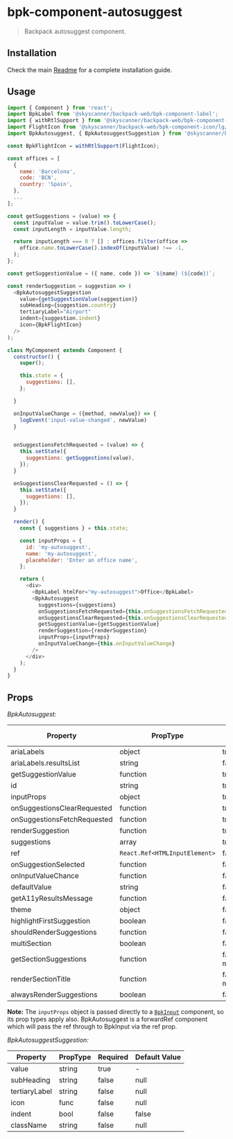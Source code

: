 # bpk-component-autosuggest

> Backpack autosuggest component.

## Installation

Check the main [Readme](https://github.com/skyscanner/backpack#usage) for a complete installation guide.

## Usage

```js
import { Component } from 'react';
import BpkLabel from '@skyscanner/backpack-web/bpk-component-label';
import { withRtlSupport } from '@skyscanner/backpack-web/bpk-component-icon';
import FlightIcon from '@skyscanner/backpack-web/bpk-component-icon/lg/flight';
import BpkAutosuggest, { BpkAutosuggestSuggestion } from '@skyscanner/backpack-web/bpk-component-autosuggest';

const BpkFlightIcon = withRtlSupport(FlightIcon);

const offices = [
  {
    name: 'Barcelona',
    code: 'BCN',
    country: 'Spain',
  },
  ...
];

const getSuggestions = (value) => {
  const inputValue = value.trim().toLowerCase();
  const inputLength = inputValue.length;

  return inputLength === 0 ? [] : offices.filter(office =>
    office.name.toLowerCase().indexOf(inputValue) !== -1,
  );
};

const getSuggestionValue = ({ name, code }) => `${name} (${code})`;

const renderSuggestion = suggestion => (
  <BpkAutosuggestSuggestion
    value={getSuggestionValue(suggestion)}
    subHeading={suggestion.country}
    tertiaryLabel="Airport"
    indent={suggestion.indent}
    icon={BpkFlightIcon}
  />
);

class MyComponent extends Component {
  constructor() {
    super();

    this.state = {
      suggestions: [],
    };

  }

  onInputValueChange = ({method, newValue}) => {
    logEvent('input-value-changed', newValue)
  }


  onSuggestionsFetchRequested = (value) => {
    this.setState({
      suggestions: getSuggestions(value),
    });
  }

  onSuggestionsClearRequested = () => {
    this.setState({
      suggestions: [],
    });
  }

  render() {
    const { suggestions } = this.state;

    const inputProps = {
      id: 'my-autosuggest',
      name: 'my-autosuggest',
      placeholder: 'Enter an office name',
    };

    return (
      <div>
        <BpkLabel htmlFor="my-autosuggest">Office</BpkLabel>
        <BpkAutosuggest
          suggestions={suggestions}
          onSuggestionsFetchRequested={this.onSuggestionsFetchRequested}
          onSuggestionsClearRequested={this.onSuggestionsClearRequested}
          getSuggestionValue={getSuggestionValue}
          renderSuggestion={renderSuggestion}
          inputProps={inputProps}
          onInputValueChange={this.onInputValueChange}
        />
      </div>
    );
  }
}
```

## Props

*BpkAutosuggest:*


| Property                     | PropType                                           | Required | Default Value |
| ---------------------------- | -------------------------------------------------- | -------- | ------------- |
| ariaLabels                   | object                                             | true     | -             |
| ariaLabels.resultsList       | string                                             | false    | undefined             |
| getSuggestionValue           | function                                           | true     | -             |
| id                           | string                                             | true     | -             |
| inputProps                   | object                                             | true     | -             |
| onSuggestionsClearRequested  | function                                           | true     | -             |
| onSuggestionsFetchRequested  | function                                           | true     | -             |
| renderSuggestion             | function                                           | true     | -             |
| suggestions                  | array                                              | true     | -             |
| ref                  | `React.Ref<HTMLInputElement>`                                              | false     | null             |
| onSuggestionSelected         | function                                           | false    | undefined             |
| onInputValueChance         | function                                           | false    | undefined             |
| defaultValue                 | string                                             | false    | undefined |
| getA11yResultsMessage        | function                                           | false    | undefined             |
| theme                        | object                                             | false    | undefined             |
| highlightFirstSuggestion     | boolean                                            | false    | false             |
| shouldRenderSuggestions      | function                                           | false    | undefined             |
| multiSection                 | boolean                                            | false    | false             |
| getSectionSuggestions        | function                                           | false (true if multiSection)   | null             |
| renderSectionTitle           | function                                           | false (true if multiSection)   | null             |
| alwaysRenderSuggestions      | boolean                                            | false    | false             |




**Note:** The `inputProps` object is passed directly to a [`BpkInput`](../bpk-component-input/README.md#props) component, so its prop types apply also. BpkAutosuggest is a forwardRef component which will pass the ref through to BpkInput via the ref prop.

*BpkAutosuggestSuggestion:*

| Property          | PropType             | Required | Default Value |
| ----------------- | -------------------- | -------- | ------------- |
| value             | string               | true     | -             |
| subHeading        | string               | false    | null          |
| tertiaryLabel     | string               | false    | null          |
| icon              | func                 | false    | null          |
| indent            | bool                 | false    | false         |
| className         | string               | false    | null          |
